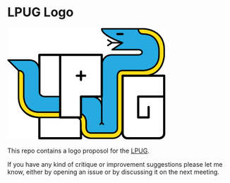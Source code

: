 # LPUG Logo

![LPUG Logo](LPUG-Logo-preview.png)

This repo contains a logo proposol for the [LPUG](http://www.python-academy.de/User-Group/).

If you have any kind of critique or improvement suggestions please let me know, either by opening an issue or by discussing it on the next meeting.
